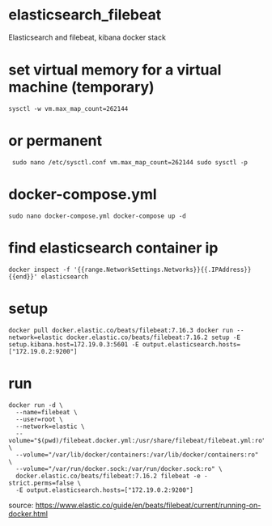 # elasticsearch_filebeat
Elasticsearch and filebeat, kibana docker stack

# set virtual memory for a virtual machine (temporary)
``
sysctl -w vm.max_map_count=262144
``

# or permanent
`` 
sudo nano /etc/sysctl.conf
vm.max_map_count=262144
sudo sysctl -p
``

# docker-compose.yml
``
sudo nano docker-compose.yml
docker-compose up -d
``

# find elasticsearch container ip
``
docker inspect -f '{{range.NetworkSettings.Networks}}{{.IPAddress}}{{end}}' elasticsearch
``
# setup 
``
docker pull docker.elastic.co/beats/filebeat:7.16.3
docker run --network=elastic docker.elastic.co/beats/filebeat:7.16.2 setup -E setup.kibana.host=172.19.0.3:5601 -E output.elasticsearch.hosts=["172.19.0.2:9200"]
``

# run
```
docker run -d \
  --name=filebeat \
  --user=root \
  --network=elastic \
  --volume="$(pwd)/filebeat.docker.yml:/usr/share/filebeat/filebeat.yml:ro" \
  --volume="/var/lib/docker/containers:/var/lib/docker/containers:ro" \
  --volume="/var/run/docker.sock:/var/run/docker.sock:ro" \
  docker.elastic.co/beats/filebeat:7.16.2 filebeat -e -strict.perms=false \
  -E output.elasticsearch.hosts=["172.19.0.2:9200"]
```

source: https://www.elastic.co/guide/en/beats/filebeat/current/running-on-docker.html


